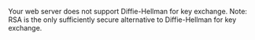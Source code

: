 Your web server does not support Diffie-Hellman for key exchange. Note: RSA is the only sufficiently secure alternative to Diffie-Hellman for key exchange.
